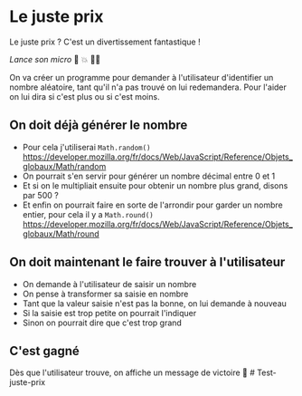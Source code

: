 # Le juste prix

Le juste prix ? C'est un divertissement fantastique !

_Lance son micro_ :microphone: :boom: :man_facepalming:

On va créer un programme pour demander à l'utilisateur d'identifier un nombre aléatoire, tant qu'il n'a pas trouvé on lui redemandera. Pour l'aider on lui dira si c'est plus ou si c'est moins.

## On doit déjà générer le nombre

- Pour cela j'utiliserai `Math.random()`  
https://developer.mozilla.org/fr/docs/Web/JavaScript/Reference/Objets_globaux/Math/random  
- On pourrait s'en servir pour générer un nombre décimal entre 0 et 1
- Et si on le multipliait ensuite pour obtenir un nombre plus grand, disons par 500 ?
- Et enfin on pourrait faire en sorte de l'arrondir pour garder un nombre entier, pour cela il y a `Math.round()`  
https://developer.mozilla.org/fr/docs/Web/JavaScript/Reference/Objets_globaux/Math/round

## On doit maintenant le faire trouver à l'utilisateur

- On demande à l'utilisateur de saisir un nombre
- On pense à transformer sa saisie en nombre
- Tant que la valeur saisie n'est pas la bonne, on lui demande à nouveau
- Si la saisie est trop petite on pourrait l'indiquer
- Sinon on pourrait dire que c'est trop grand

## C'est gagné

Dès que l'utilisateur trouve, on affiche un message de victoire :tada:
#   T e s t - j u s t e - p r i x  
 